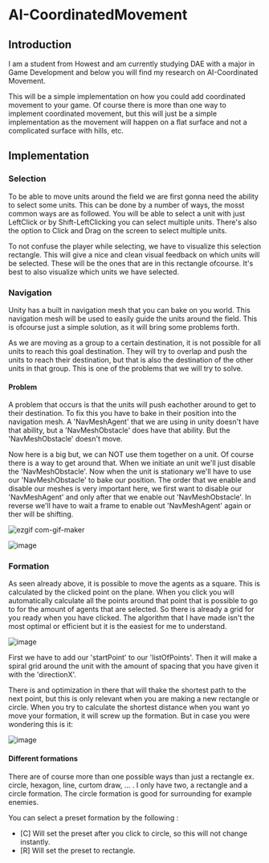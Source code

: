 # AI-CoordinatedMovement

## Introduction

I am a student from Howest and am currently studying DAE with a major in Game Development and below you will find my research on AI-Coordinated Movement. 

This will be a simple implementation on how you could add coordinated movement to your game. Of course there is more than one way to implement coordinated movement, but this will just be a simple implementation as the movement will happen on a flat surface and not a complicated surface with hills, etc.

## Implementation

### Selection

To be able to move units around the field we are first gonna need the ability to select some units. This can be done by a number of ways, the mosst common ways are as followed. You will be able to select a unit with just LeftClick or by Shift-LeftClicking you can select multiple units. There's also the option to Click and Drag on the screen to select multiple units.

To not confuse the player while selecting, we have to visualize this selection rectangle. This will give a nice and clean visual feedback on which units will be selected. These will be the ones that are in this rectangle ofcourse. It's best to also visualize which units we have selected.

### Navigation

Unity has a built in navigation mesh that you can bake on you world. This navigation mesh will be used to easily guide the units around the field. This is ofcourse just a simple solution, as it will bring some problems forth.

As we are moving as a group to a certain destination, it is not possible for all units to reach this goal destination. They will try to overlap and push the units to reach their destination, but that is also the destination of the other units in that group. This is one of the problems that we will try to solve.

#### Problem

A problem that occurs is that the units will push eachother around to get to their destination. To fix this you have to bake in their position into the navigation mesh. A 'NavMeshAgent' that we are using in unity doesn't have that ability, but a 'NavMeshObstacle' does have that ability. But the 'NavMeshObstacle' doesn't move.

Now here is a big but, we can NOT use them together on a unit. Of course there is a way to get around that. When we initiate an unit we'll just disable the 'NavMeshObstacle'. Now when the unit is stationary we'll have to use our 'NavMeshObstacle' to bake our position. The order that we enable and disable our meshes is very important here, we first want to disable our 'NavMeshAgent' and only after that we enable out 'NavMeshObstacle'. In reverse we'll have to wait a frame to enable out 'NavMeshAgent' again or ther will be shifting.

![ezgif com-gif-maker](https://user-images.githubusercontent.com/113976115/213511720-6df2b7de-02d8-4226-b3ae-b33e7689c1b6.gif)

![image](https://user-images.githubusercontent.com/113976115/213511905-ae733bee-cc5f-41a6-b2d8-e92055f9a3dc.png)

### Formation

As seen already above, it is possible to move the agents as a square. This is calculated by the clicked point on the plane. When you click you will automatically calculate all the points around that point that is possible to go to for the amount of agents that are selected. So there is already a grid for you ready when you have clicked. The algorithm that I have made isn't the most optimal or efficient but it is the easiest for me to understand.

![image](https://user-images.githubusercontent.com/113976115/213533542-a2f8f12a-0ebf-4a48-82a4-819c74e44b07.png)

First we have to add our 'startPoint' to our 'listOfPoints'. Then it will make a spiral grid around the unit with the amount of spacing that you have given it with the 'directionX'.

There is and optimization in there that will thake the shortest path to the next point, but this is only relevant when you are making a new rectangle or circle. When you try to calculate the shortest distance when you want yo move your formation, it will screw up the formation. But in case you were wondering this is it:

![image](https://user-images.githubusercontent.com/113976115/213534319-322b146c-5358-42ae-839b-01a11750f90f.png)

#### Different formations

There are of course more than one possible ways than just a rectangle ex. circle, hexagon, line, curtom draw, ... . I only have two, a rectangle and a circle formation. The circle formation is good for surrounding for example enemies. 

You can select a preset formation by the following :
- [C] Will set the preset after you click to circle, so this will not change instantly.
- [R] Will set the preset to rectangle.
